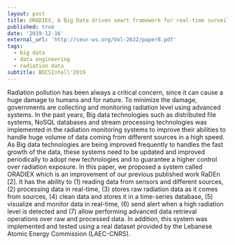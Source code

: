 ```yaml
---
layout: post
title: ORADIEX, A Big Data driven smart framework for real-time surveillance and analysis of individual exposure to radioactive pollution
published: true
date: '2019-12-16'
external_url: 'http://ceur-ws.org/Vol-2622/paper8.pdf'
tags:
  - big data
  - data engineering
  - radiation data
subtitle: BDCSIntell'2019
---
```

Radiation pollution has been always a critical concern, since it can cause a huge damage to humans and for nature. To minimize the damage, governments are collecting and monitoring radiation level using advanced systems. In the past years, Big data technologies such as distributed file systems, NoSQL databases and stream processing technologies was implemented in the radiation monitoring systems to improve their abilities to handle huge volume of data coming from different sources in a high speed. As Big data technologies are being improved frequently to handles the fast growth of the data, these systems need to be updated and improved periodically to adopt new technologies and to guarantee a higher control over radiation exposure. In this paper, we proposed a system called ORADIEX which is an improvement of our previous published work RaDEn [2]. It has the ability to (1) reading data from sensors and different sources, (2) processing data in real-time, (3) stores raw radiation data as it comes from sources, (4) clean data and stores it in a time-series database, (5) visualize and monitor data in real-time, (6) send alert when a high radiation level is detected and (7) allow performing advanced data retrieval operations over raw and processed data. In addition, this system was implemented and tested using a real dataset provided by the Lebanese Atomic Energy Commission (LAEC-CNRS).
